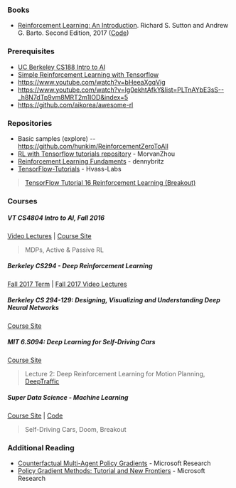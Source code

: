 ### Books

- [Reinforcement Learning: An Introduction](http://incompleteideas.net/sutton/book/the-book-2nd.html). Richard S. Sutton 
  and Andrew G. Barto. Second Edition, 2017 ([Code](https://github.com/ShangtongZhang/reinforcement-learning-an-introduction))

### Prerequisites

- [UC Berkeley CS188 Intro to AI](http://ai.berkeley.edu/lecture_videos.html)
- [Simple Reinforcement Learning with Tensorflow](https://medium.com/emergent-future/simple-reinforcement-learning-with-tensorflow-part-0-q-learning-with-tables-and-neural-networks-d195264329d0)
- https://www.youtube.com/watch?v=bHeeaXgqVig
- https://www.youtube.com/watch?v=Ig0ekhtAfkY&list=PLTnAYbE3sS--_h8N7dTp9vm8MRT2m1IOD&index=5
- https://github.com/aikorea/awesome-rl

### Repositories
- Basic samples (explore) -- https://github.com/hunkim/ReinforcementZeroToAll
- [RL with Tensorflow tutorials repository](https://github.com/MorvanZhou/Reinforcement-learning-with-tensorflow) - MorvanZhou
- [Reinforcement Learning Fundaments](https://github.com/dennybritz/reinforcement-learning) - dennybritz
- [TensorFlow-Tutorials](https://github.com/Hvass-Labs/TensorFlow-Tutorials) - Hvass-Labs
> [TensorFlow Tutorial 16 Reinforcement Learning (Breakout)](https://www.youtube.com/watch?v=Vz5l886eptw)

### Courses

##### VT CS4804 Intro to AI, Fall 2016

[Video Lectures](https://www.youtube.com/watch?v=i-EtFuWHufc&list=PLUenpfvlyoa1iiSbGy9BBewgiXjzxVgBd) | [Course Site]( http://courses.cs.vt.edu/cs4804/)

>  MDPs, Active & Passive RL

##### Berkeley CS294 - Deep Reinforcement Learning

[Fall 2017 Term](http://rll.berkeley.edu/deeprlcourse/)  |  [Fall 2017 Video Lectures](https://www.youtube.com/playlist?list=PLkFD6_40KJIznC9CDbVTjAF2oyt8_VAe3)

##### Berkeley CS 294-129: Designing, Visualizing and Understanding Deep Neural Networks

[Course Site](https://bcourses.berkeley.edu/courses/1453965/)

##### MIT 6.S094: Deep Learning for Self-Driving Cars

[Course Site](http://selfdrivingcars.mit.edu/)

> Lecture 2: Deep Reinforcement Learning for Motion Planning, [DeepTraffic](http://selfdrivingcars.mit.edu/deeptraffic)

##### Super Data Science - Machine Learning

[Course Site](https://www.superdatascience.com/courses/artificial-intelligence/)  |  [Code](https://www.superdatascience.com/artificial-intelligence/) 

> Self-Driving Cars, Doom, Breakout

### Additional Reading

- [Counterfactual Multi-Agent Policy Gradients](https://channel9.msdn.com/Shows/Microsoft-Research/Counterfactual-Multi-Agent-Policy-Gradients) - Microsoft Research
- [Policy Gradient Methods: Tutorial and New Frontiers](https://channel9.msdn.com/Shows/Microsoft-Research/Policy-Gradient-Methods-Tutorial-and-New-Frontiers) - Microsoft Research

